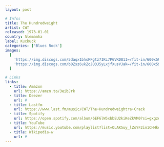 ```yaml
---
layout: post

# Infos
title: The Hundredweight
artist: CWT
released: 1973-01-01
country: Alemanha
label: Kuckuck
categories: ['Blues Rock']
images:
  [
    'https://img.discogs.com/5daqx1bhsFFgtz7IKL7PGVKD81I=/fit-in/600x596/filters:strip_icc():format(jpeg):mode_rgb():quality(90)/discogs-images/R-2181880-1419348034-5841.jpeg.jpg',
    'https://img.discogs.com/b0Zsz6ukZcJO3J5yLxjfXusVJak=/fit-in/600x593/filters:strip_icc():format(jpeg):mode_rgb():quality(90)/discogs-images/R-2181880-1419348037-5833.jpeg.jpg',
  ]

# Links
links:
  - title: Amazon
    url: https://amzn.to/3eibJrk
  - title: Deezer
    url: #
  - title: Lastfm
    url: https://www.last.fm/music/CWT/The+Hundredweightra+Crack
  - title: Spotify
    url: https://open.spotify.com/album/6EFGlW5xbbEU2kiKeZkVM0?si=gxgzdWr0SwqQK7xay1auIg
  - title: YouTube
    url: https://music.youtube.com/playlist?list=OLAK5uy_lZoYF2in1CHHkq-K2D16G4Bva_-roOToc
  - title: Wikipedia-w
    url: #
---
```

